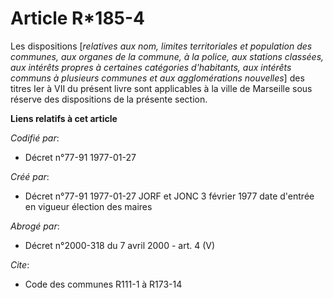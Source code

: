 # Article R*185-4

Les dispositions [*relatives aux nom, limites territoriales et population des communes, aux organes de la commune, à la
police, aux stations classées, aux intérêts propres à certaines catégories d'habitants, aux intérêts communs à plusieurs
communes et aux agglomérations nouvelles*] des titres Ier à VII du présent livre sont applicables à la ville de Marseille
sous réserve des dispositions de la présente section.

**Liens relatifs à cet article**

_Codifié par_:

  - Décret n°77-91 1977-01-27

_Créé par_:

  - Décret n°77-91 1977-01-27 JORF et JONC 3 février 1977 date d'entrée en vigueur élection des maires

_Abrogé par_:

  - Décret n°2000-318 du 7 avril 2000 - art. 4 (V)

_Cite_:

  - Code des communes R111-1 à R173-14
